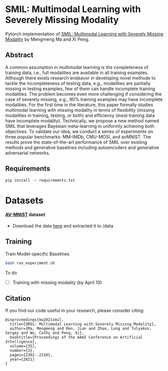 # SMIL: Multimodal Learning with Severely Missing Modality

Pytorch implementation of [SMIL: Multimodal Learning with Severely Missing Modality](https://arxiv.org/pdf/2103.05677.pdf) by Mengmeng Ma and Xi Peng.

## Abstract

A common assumption in multimodal learning is the completeness of training data, i.e., full modalities are available in all training examples. Although there exists research endeavor in developing novel methods to tackle the incompleteness of testing data, e.g., modalities are partially missing in testing examples, few of them can handle incomplete training modalities. The problem becomes even more challenging if considering the case of severely missing, e.g., 90% training examples may have incomplete modalities. For the first time in the literature, this paper formally studies multimodal learning with missing modality in terms of flexibility (missing modalities in training, testing, or both) and efficiency (most training data have incomplete modality). Technically, we propose a new method named SMIL that leverages Bayesian meta-learning in uniformly achieving both objectives. To validate our idea, we conduct a series of experiments on three popular benchmarks: MM-IMDb, CMU-MOSI, and avMNIST. The results prove the state-of-the-art performance of SMIL over existing methods and generative baselines including autoencoders and generative adversarial networks.

## Requirements

```bash
pip install -r requirements.txt
```

# Datasets

#### [AV-MNIST](https://arxiv.org/abs/1808.07275) dataset

- Download the data [here](https://drive.google.com/file/d/17Z32hxN7zntYYlV51lZBTpn4_MwpC14d/view?usp=sharing) and extracted it to /data

## Training

Train Model-specific Baselines

```bash
bash run_experiment.sh
```

To do

- [ ] Training with missing modality (by April 10)

## Citation

If you find our code useful in your research, please consider citing:

```
@inproceedings{ma2021smil,
  title={SMIL: Multimodal Learning with Severely Missing Modality},
  author={Ma, Mengmeng and Ren, Jian and Zhao, Long and Tulyakov, Sergey and Wu, Cathy and Peng, Xi},
  booktitle={Proceedings of the AAAI Conference on Artificial Intelligence},
  volume={35},
  number={3},
  pages={2302--2310},
  year={2021}
}
```

